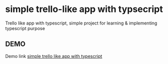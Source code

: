 # simple trello-like app with typsecript
Trello like app with typescript, simple project for learning &amp; implementing typescript purpose

## DEMO 
Demo link [simple trello like app with typescript](https://muhedwardc.github.io/simple-trello-like-app-with-typsecript/)